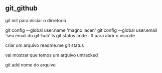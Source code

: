 ## git_github


git init para iniciar o dirretorio

git config --global user.name 'magno lacen'
git config --global user.email 'seu email do git-hub'
ls
git status
code . # para abrir o vscode

criar um arquivo
readme.me
git status

vai mostrar que temos um arquivo untracked

git add nome do arquivo

